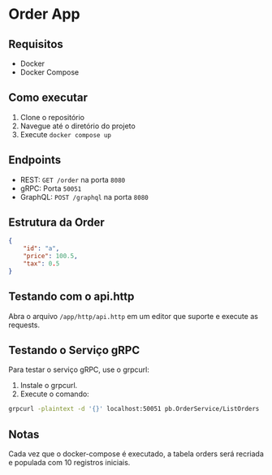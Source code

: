 # Order App

## Requisitos

- Docker
- Docker Compose

## Como executar

1. Clone o repositório
2. Navegue até o diretório do projeto
3. Execute `docker compose up`

## Endpoints

- REST: `GET /order` na porta `8080`
- gRPC: Porta `50051`
- GraphQL: `POST /graphql` na porta `8080`

## Estrutura da Order

```json
{
    "id": "a",
    "price": 100.5,
    "tax": 0.5
}
```

## Testando com o api.http

Abra o arquivo `/app/http/api.http` em um editor que suporte e execute as requests.

## Testando o Serviço gRPC
Para testar o serviço gRPC, use o grpcurl:

1. Instale o grpcurl.
2. Execute o comando:

```bash
grpcurl -plaintext -d '{}' localhost:50051 pb.OrderService/ListOrders
```

## Notas

Cada vez que o docker-compose é executado, a tabela orders será recriada e populada com 10 registros iniciais.
